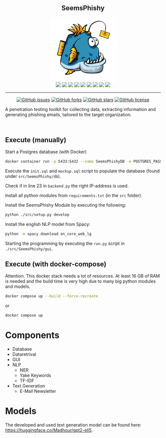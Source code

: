 <div align="center">
<h2>SeemsPhishy</h2>

<img src="doc/logo.png" alt="Logo" width="210" align="center"/>
<br>
<img src="https://img.shields.io/badge/postgresql-grey?style=flat-square&logo=postgresql"/>
<img src="https://img.shields.io/badge/docker-grey?style=flat-square&logo=docker"/>
<img src="https://img.shields.io/badge/flask-grey?style=flat-square&logo=flask"/>
<img src="https://img.shields.io/badge/python-grey?style=flat-square&logo=python"/>
<img src="https://img.shields.io/badge/PyTorch-grey?style=flat-square&logo=PyTorch"/>
<img src="https://img.shields.io/badge/scikit-learn-grey?style=flat-square&logo=scikit-learn"/>
<img src="https://img.shields.io/badge/bootstrap-grey?style=flat-square&logo=bootstrap"/>
<img src="https://img.shields.io/badge/html5-grey?style=flat-square&logo=html5"/>
<img src="https://img.shields.io/badge/css3-grey?style=flat-square&logo=css3"/>
</p>

---

[![GitHub issues](https://img.shields.io/github/issues/Madhour/SeemsPhishy?style=flat-square)](https://github.com/Madhour/SeemsPhishy/issues)
[![GitHub forks](https://img.shields.io/github/forks/Madhour/SeemsPhishy?style=flat-square)](https://github.com/Madhour/SeemsPhishy/network)
[![GitHub stars](https://img.shields.io/github/stars/Madhour/SeemsPhishy?style=flat-square)](https://github.com/Madhour/SeemsPhishy/stargazers)
[![GitHub license](https://img.shields.io/github/license/Madhour/SeemsPhishy?style=flat-square)](https://github.com/Madhour/SeemsPhishy/blob/main/LICENSE)

</div>


A penetration testing toolkit for collecting data, extracting information and generating phishing emails, tailored to the target organization. 




<br>

## Execute (manually)

Start a Postgres database (with Docker)
```bash
docker container run -p 5433:5432 --name SeemsPhishyDB -e POSTGRES_PASSWORD=1234 postgres:12.2 
````
Execute the ``init.sql`` and ``mockup.sql`` script to populate the database (found under ``src/SeemsPhishy/db``).


Check if in line  23 in ``backend.py`` the right IP-address is used.

Install all python modules from ```requirements.txt``` (in the ```src``` folder).

Install the SeemsPhishy Module by executing the following:
```bash
python ./src/setup.py develop
```

Install the english NLP model from Spacy:
```bash
python -m spacy download en_core_web_lg
```

Starting the programming by executing the ``run.py`` script in ```./src/SeemsPhishy/gui```.

## Execute (with docker-compose)

Attention. This docker stack needs a lot of resources. 
At least 16 GB of RAM is needed and the build time is very high due to many big python modules and models.

```bash
docker compose up --build --force-recreate
```

or 

```bash
docker compose up
```

# Components

- Database
- Dataretrival
- GUI
- NLP
  - NER
  - Yake Keywords
  - TF-IDF
- Text Generation
  - E-Mail Newsletter


# Models

The developed and used text generation model can be found here: https://huggingface.co/Madhour/gpt2-eli5.